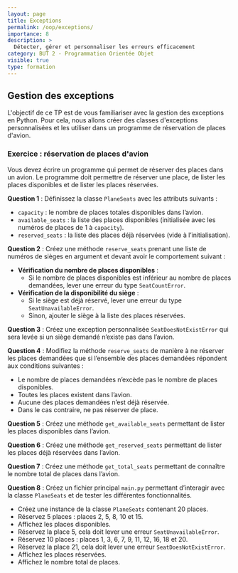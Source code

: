 ```yaml
---
layout: page
title: Exceptions
permalink: /oop/exceptions/
importance: 8
description: >
  Détecter, gérer et personnaliser les erreurs efficacement
category: BUT 2 - Programmation Orientée Objet
visible: true
type: formation
---
```


## Gestion des exceptions

L'objectif de ce TP est de vous familiariser avec la gestion des exceptions en Python. Pour cela, nous allons créer des classes d'exceptions personnalisées et les utiliser dans un programme de réservation de places d'avion.

### Exercice : réservation de places d'avion

Vous devez écrire un programme qui permet de réserver des places dans un avion. Le programme doit permettre de réserver une place, de lister les places disponibles et de lister les places réservées.

**Question 1** : Définissez la classe `PlaneSeats` avec les attributs suivants :

- `capacity` : le nombre de places totales disponibles dans l’avion.
- `available_seats` : la liste des places disponibles (initialisée avec les numéros de places de 1 à `capacity`).
- `reserved_seats` : la liste des places déjà réservées (vide à l’initialisation).

**Question 2** : Créez une méthode `reserve_seats` prenant une liste de numéros de sièges en argument et devant avoir le comportement suivant :

- **Vérification du nombre de places disponibles** :
  - Si le nombre de places disponibles est inférieur au nombre de places demandées, lever une erreur du type `SeatCountError`.
- **Vérification de la disponibilité du siège** :
  - Si le siège est déjà réservé, lever une erreur du type `SeatUnavailableError`.
  - Sinon, ajouter le siège à la liste des places réservées.

**Question 3** : Créez une exception personnalisée `SeatDoesNotExistError` qui sera levée si un siège demandé n’existe pas dans l’avion.

**Question 4** : Modifiez la méthode `reserve_seats` de manière à ne réserver les places demandées que si l’ensemble des places demandées répondent aux conditions suivantes :

- Le nombre de places demandées n’excède pas le nombre de places disponibles.
- Toutes les places existent dans l’avion.
- Aucune des places demandées n’est déjà réservée.
- Dans le cas contraire, ne pas réserver de place.

**Question 5** : Créez une méthode `get_available_seats` permettant de lister les places disponibles dans l’avion.

**Question 6** : Créez une méthode `get_reserved_seats` permettant de lister les places déjà réservées dans l’avion.

**Question 7** : Créez une méthode `get_total_seats` permettant de connaître le nombre total de places dans l’avion.

**Question 8** : Créez un fichier principal `main.py` permettant d’interagir avec la classe `PlaneSeats` et de tester les différentes fonctionnalités.

- Créez une instance de la classe `PlaneSeats` contenant 20 places.
- Réservez 5 places : places 2, 5, 8, 10 et 15.
- Affichez les places disponibles.
- Réservez la place 5, cela doit lever une erreur `SeatUnavailableError`.
- Réservez 10 places : places 1, 3, 6, 7, 9, 11, 12, 16, 18 et 20.
- Réservez la place 21, cela doit lever une erreur `SeatDoesNotExistError`.
- Affichez les places réservées.
- Affichez le nombre total de places.
